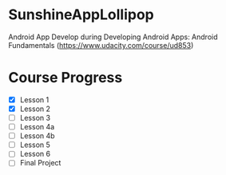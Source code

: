 # SunshineAppLollipop
Android App Develop during Developing Android Apps: Android Fundamentals (https://www.udacity.com/course/ud853)

Course Progress
===============

- [x] Lesson 1
- [x] Lesson 2
- [ ] Lesson 3
- [ ] Lesson 4a
- [ ] Lesson 4b
- [ ] Lesson 5
- [ ] Lesson 6
- [ ] Final Project